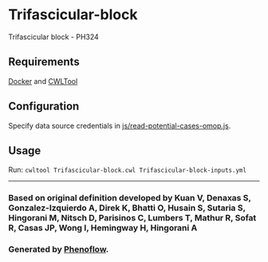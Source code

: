 # Trifascicular-block

Trifascicular block - PH324

## Requirements

[Docker](https://docs.docker.com/install/) and [CWLTool](https://github.com/common-workflow-language/cwltool#install)

## Configuration

Specify data source credentials in [js/read-potential-cases-omop.js](js/read-potential-cases-omop.js).

## Usage

Run: `cwltool Trifascicular-block.cwl Trifascicular-block-inputs.yml`

***

### Based on original definition developed by Kuan V, Denaxas S, Gonzalez-Izquierdo A, Direk K, Bhatti O, Husain S, Sutaria S, Hingorani M, Nitsch D, Parisinos C, Lumbers T, Mathur R, Sofat R, Casas JP, Wong I, Hemingway H, Hingorani A
### Generated by [Phenoflow](https://kclhi.org/phenoflow).
